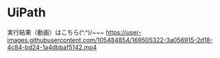 # UiPath

実行結果（動画）はこちら(^.^)/~~~
https://user-images.githubusercontent.com/105484854/169505322-3a056915-2d18-4c84-bd24-1a4dbbaf5142.mp4

